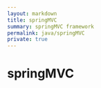 ```yaml
---
layout: markdown
title: springMVC
summary: springMVC framework
permalink: java/springMVC
private: true
---
```


# springMVC
